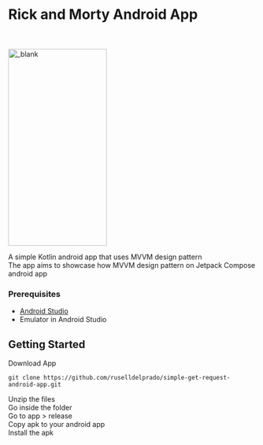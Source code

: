 # Rick and Morty Android App<br><br>


<img src="https://github.com/user-attachments/assets/85c7efdd-5e13-49bc-9528-1af161c345cc" alt="_blank" width="200px" height="400px"> 

A simple Kotlin android app that uses MVVM design pattern <br>
The app aims to showcase how MVVM design pattern on Jetpack Compose android app <br>


### Prerequisites
- [Android Studio](https://developer.android.com/studio)
- Emulator in Android Studio

## Getting Started
Download App
```
git clone https://github.com/ruselldelprado/simple-get-request-android-app.git
```
Unzip the files <br>
Go inside the folder<br>
Go to app > release<br>
Copy apk to your android app<br>
Install the apk
